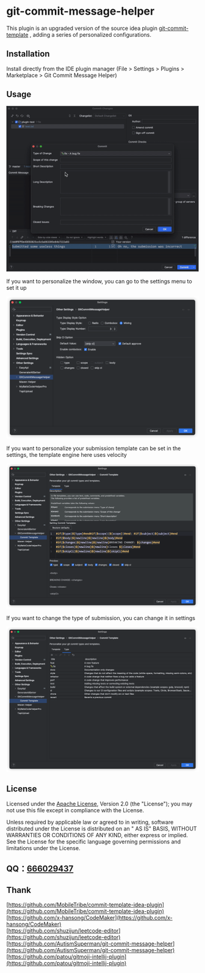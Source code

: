 # git-commit-message-helper

This plugin is an upgraded version of the source idea
plugin [git-commit-template](https://plugins.jetbrains.com/plugin/9861-git-commit-template) , adding a series of
personalized configurations.

## Installation

Install directly from the IDE plugin manager (File > Settings > Plugins > Marketplace > Git Commit Message Helper)

## Usage

![operation.gif](./doc/image/operation.gif)

If you want to personalize the window, you can go to the settings menu to set it up

![settings-0.png](./doc/image/settings-0.png)

If you want to personalize your submission template can be set in the settings, the template engine here uses velocity

![settings-1.png](./doc/image/settings-1.png)

If you want to change the type of submission, you can change it in settings

![settings-2.png](./doc/image/settings-2.png)

## License

Licensed under the  [Apache License](http://www.apache.org/licenses/LICENSE-2.0), Version 2.0 (the "License"); you may
not use this file except in compliance with the License.

Unless required by applicable law or agreed to in writing, software distributed under the License is distributed on an "
AS IS" BASIS, WITHOUT WARRANTIES OR CONDITIONS OF ANY KIND, either express or implied. See the License for the specific
language governing permissions and limitations under the License.

## QQ：[666029437](https://qm.qq.com/q/KPIPBBvgGs)

## Thank

[https://github.com/MobileTribe/commit-template-idea-plugin](https://github.com/MobileTribe/commit-template-idea-plugin)  
[https://github.com/x-hansong/CodeMaker](https://github.com/x-hansong/CodeMaker)  
[https://github.com/shuzijun/leetcode-editor](https://github.com/shuzijun/leetcode-editor)
[https://github.com/AutismSuperman/git-commit-message-helper](https://github.com/AutismSuperman/git-commit-message-helper)
[https://github.com/patou/gitmoji-intellij-plugin](https://github.com/patou/gitmoji-intellij-plugin)
